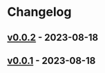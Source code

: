 # Changelog

## [v0.0.2](https://github.com/k1LoW/sqlc-go-one-or-fail/compare/v0.0.1...v0.0.2) - 2023-08-18

## [v0.0.1](https://github.com/k1LoW/sqlc-go-one-or-fail/commits/v0.0.1) - 2023-08-18
